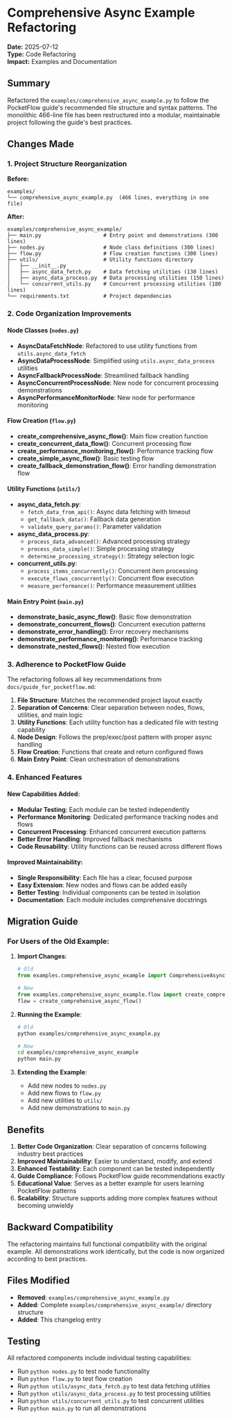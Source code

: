 # Comprehensive Async Example Refactoring

**Date:** 2025-07-12  
**Type:** Code Refactoring  
**Impact:** Examples and Documentation  

## Summary

Refactored the `examples/comprehensive_async_example.py` to follow the PocketFlow guide's recommended file structure and syntax patterns. The monolithic 466-line file has been restructured into a modular, maintainable project following the guide's best practices.

## Changes Made

### 1. Project Structure Reorganization

**Before:**
```
examples/
└── comprehensive_async_example.py  (466 lines, everything in one file)
```

**After:**
```
examples/comprehensive_async_example/
├── main.py                    # Entry point and demonstrations (300 lines)
├── nodes.py                   # Node class definitions (300 lines)
├── flow.py                    # Flow creation functions (300 lines)
├── utils/                     # Utility functions directory
│   ├── __init__.py
│   ├── async_data_fetch.py    # Data fetching utilities (130 lines)
│   ├── async_data_process.py  # Data processing utilities (150 lines)
│   └── concurrent_utils.py    # Concurrent processing utilities (180 lines)
└── requirements.txt           # Project dependencies
```

### 2. Code Organization Improvements

#### Node Classes (`nodes.py`)
- **AsyncDataFetchNode**: Refactored to use utility functions from `utils.async_data_fetch`
- **AsyncDataProcessNode**: Simplified using `utils.async_data_process` utilities
- **AsyncFallbackProcessNode**: Streamlined fallback handling
- **AsyncConcurrentProcessNode**: New node for concurrent processing demonstrations
- **AsyncPerformanceMonitorNode**: New node for performance monitoring

#### Flow Creation (`flow.py`)
- **create_comprehensive_async_flow()**: Main flow creation function
- **create_concurrent_data_flow()**: Concurrent processing flow
- **create_performance_monitoring_flow()**: Performance tracking flow
- **create_simple_async_flow()**: Basic testing flow
- **create_fallback_demonstration_flow()**: Error handling demonstration flow

#### Utility Functions (`utils/`)
- **async_data_fetch.py**: 
  - `fetch_data_from_api()`: Async data fetching with timeout
  - `get_fallback_data()`: Fallback data generation
  - `validate_query_params()`: Parameter validation
- **async_data_process.py**:
  - `process_data_advanced()`: Advanced processing strategy
  - `process_data_simple()`: Simple processing strategy
  - `determine_processing_strategy()`: Strategy selection logic
- **concurrent_utils.py**:
  - `process_items_concurrently()`: Concurrent item processing
  - `execute_flows_concurrently()`: Concurrent flow execution
  - `measure_performance()`: Performance measurement utilities

#### Main Entry Point (`main.py`)
- **demonstrate_basic_async_flow()**: Basic flow demonstration
- **demonstrate_concurrent_flows()**: Concurrent execution patterns
- **demonstrate_error_handling()**: Error recovery mechanisms
- **demonstrate_performance_monitoring()**: Performance tracking
- **demonstrate_nested_flows()**: Nested flow execution

### 3. Adherence to PocketFlow Guide

The refactoring follows all key recommendations from `docs/guide_for_pocketflow.md`:

1. **File Structure**: Matches the recommended project layout exactly
2. **Separation of Concerns**: Clear separation between nodes, flows, utilities, and main logic
3. **Utility Functions**: Each utility function has a dedicated file with testing capability
4. **Node Design**: Follows the prep/exec/post pattern with proper async handling
5. **Flow Creation**: Functions that create and return configured flows
6. **Main Entry Point**: Clean orchestration of demonstrations

### 4. Enhanced Features

#### New Capabilities Added:
- **Modular Testing**: Each module can be tested independently
- **Performance Monitoring**: Dedicated performance tracking nodes and flows
- **Concurrent Processing**: Enhanced concurrent execution patterns
- **Better Error Handling**: Improved fallback mechanisms
- **Code Reusability**: Utility functions can be reused across different flows

#### Improved Maintainability:
- **Single Responsibility**: Each file has a clear, focused purpose
- **Easy Extension**: New nodes and flows can be added easily
- **Better Testing**: Individual components can be tested in isolation
- **Documentation**: Each module includes comprehensive docstrings

## Migration Guide

### For Users of the Old Example:

1. **Import Changes**: 
   ```python
   # Old
   from examples.comprehensive_async_example import ComprehensiveAsyncFlow
   
   # New
   from examples.comprehensive_async_example.flow import create_comprehensive_async_flow
   flow = create_comprehensive_async_flow()
   ```

2. **Running the Example**:
   ```bash
   # Old
   python examples/comprehensive_async_example.py
   
   # New
   cd examples/comprehensive_async_example
   python main.py
   ```

3. **Extending the Example**:
   - Add new nodes to `nodes.py`
   - Add new flows to `flow.py`
   - Add new utilities to `utils/`
   - Add new demonstrations to `main.py`

## Benefits

1. **Better Code Organization**: Clear separation of concerns following industry best practices
2. **Improved Maintainability**: Easier to understand, modify, and extend
3. **Enhanced Testability**: Each component can be tested independently
4. **Guide Compliance**: Follows PocketFlow guide recommendations exactly
5. **Educational Value**: Serves as a better example for users learning PocketFlow patterns
6. **Scalability**: Structure supports adding more complex features without becoming unwieldy

## Backward Compatibility

The refactoring maintains full functional compatibility with the original example. All demonstrations work identically, but the code is now organized according to best practices.

## Files Modified

- **Removed**: `examples/comprehensive_async_example.py`
- **Added**: Complete `examples/comprehensive_async_example/` directory structure
- **Added**: This changelog entry

## Testing

All refactored components include individual testing capabilities:
- Run `python nodes.py` to test node functionality
- Run `python flow.py` to test flow creation
- Run `python utils/async_data_fetch.py` to test data fetching utilities
- Run `python utils/async_data_process.py` to test processing utilities
- Run `python utils/concurrent_utils.py` to test concurrent utilities
- Run `python main.py` to run all demonstrations
